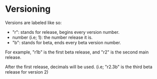 # Versioning
Versions are labeled like so:
 - "r": stands for release, begins every version number.
 - number (i.e; 1): the number release it is.
 - "b": stands for beta, ends every beta version number.
 
 For example, "r1b" is the first beta release, and "r2" is the second main release.
 
 After the first release, decimals will be used. (i.e; "r2.3b" is the third beta release for version 2)

